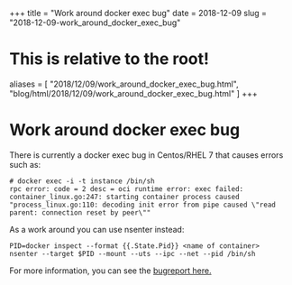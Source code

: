 +++
title = "Work around docker exec bug"
date = 2018-12-09
slug = "2018-12-09-work_around_docker_exec_bug"
# This is relative to the root!
aliases = [ "2018/12/09/work_around_docker_exec_bug.html", "blog/html/2018/12/09/work_around_docker_exec_bug.html" ]
+++
# Work around docker exec bug

There is currently a docker exec bug in Centos/RHEL 7 that causes errors
such as:

    # docker exec -i -t instance /bin/sh
    rpc error: code = 2 desc = oci runtime error: exec failed: container_linux.go:247: starting container process caused "process_linux.go:110: decoding init error from pipe caused \"read parent: connection reset by peer\""

As a work around you can use nsenter instead:

    PID=docker inspect --format {{.State.Pid}} <name of container>
    nsenter --target $PID --mount --uts --ipc --net --pid /bin/sh

For more information, you can see the [bugreport
here.](https://bugzilla.redhat.com/show_bug.cgi?id=1655214)

